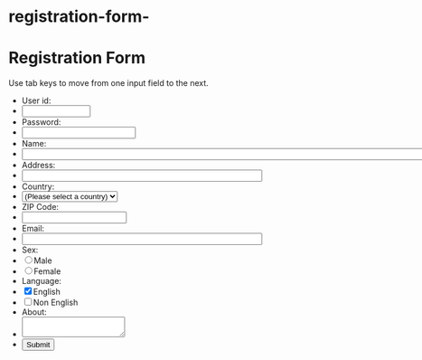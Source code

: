 # registration-form-



<html lang="en"><head>
<meta charset="utf-8">
<title>JavaScript Form Validation using a sample registration form</title>
<meta name="keywords" content="example, JavaScript Form Validation, Sample registration form" />
<meta name="description" content="This document is an example of JavaScript Form Validation using a sample registration form. " />
<link rel='stylesheet' href='js-form-validation.css' type='text/css' />
<script src="sample-registration-form-validation.js"></script>
</head>
<body onload="document.registration.userid.focus();">
<h1>Registration Form</h1>
Use tab keys to move from one input field to the next.
<form name='registration' onSubmit="return formValidation();">
<ul>
<li><label for="userid">User id:</label></li>
<li><input type="text" name="userid" size="12" /></li>
<li><label for="passid">Password:</label></li>
<li><input type="password" name="passid" size="22" /></li>
<li><label for="username">Name:</label></li>
<li><input type="text" name="username" size="100" /></li>
<li><label for="address">Address:</label></li>
<li><input type="text" name="address" size="50" /></li>
<li><label for="country">Country:</label></li>
<li><select name="country">
<option selected="" value="Default">(Please select a country)</option>
<option value="AF">Australia</option>
<option value="AL">Canada</option>
<option value="DZ">India</option>
<option value="AS">Russia</option>
<option value="AD">USA</option>
</select></li>
<li><label for="zip">ZIP Code:</label></li>
<li><input type="text" name="zip" /></li>
<li><label for="email">Email:</label></li>
<li><input type="text" name="email" size="50" /></li>
<li><label id="gender">Sex:</label></li>
<li><input type="radio" name="msex" value="Male" /><span>Male</span></li>
<li><input type="radio" name="fsex" value="Female" /><span>Female</span></li>
<li><label>Language:</label></li>
<li><input type="checkbox" name="en" value="en" checked /><span>English</span></li>
<li><input type="checkbox" name="nonen" value="noen" /><span>Non English</span></li>
<li><label for="desc">About:</label></li>
<li><textarea name="desc" id="desc"></textarea></li>
<li><input type="submit" name="submit" value="Submit" /></li>
</ul>
</form>
</body>
</html>
